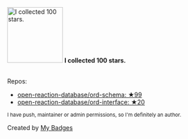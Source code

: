 <img src="https://my-badges.github.io/my-badges/stars-100.png" alt="I collected 100 stars." title="I collected 100 stars." width="128">
<strong>I collected 100 stars.</strong>
<br><br>

Repos:

* <a href="https://github.com/open-reaction-database/ord-schema">open-reaction-database/ord-schema: ★99</a>
* <a href="https://github.com/open-reaction-database/ord-interface">open-reaction-database/ord-interface: ★20</a>

<sup>I have push, maintainer or admin permissions, so I'm definitely an author.<sup>



Created by <a href="https://github.com/my-badges/my-badges">My Badges</a>